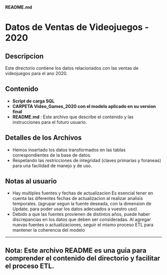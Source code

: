 **README.md**

# Datos de Ventas de Videojuegos - 2020

## Descripcion

Este directorio contiene los datos relacionados con las ventas de videojuegos para el ano 2020. 
## Contenido 

- **Script de carga SQL**
- **CARPETA Video_Games_2020 con el modelo aplicado en su version final**
- **README.md** : Este archivo que describe el contenido y las instrucciones para el futuro usuario.

## Detalles de los Archivos


   - Hemos insertado los datos transformados en las tablas correspondientes de la base de datos.
   - Respetando las restricciones de integridad (claves primarias y foraneas) para una facilidad de manejo y de uso.



## Notas al usuario

- Hay multiples fuentes y fechas de actualizacion Es esencial tener en cuenta las diferentes fechas de actualizacion al realizar analisis temporales.
(agrupar segun la fuente deseada, con la dimension de Update, para poder usar los datos adecuados a vuestro uso)
- Debido a que las fuentes provienen de distintos años, puede haber discrepancias en los datos que deben ser consideradas.
Al agregar nuevas fuentes o actualizaciones, seguir el mismo proceso ETL para mantener la coherencia del modelo



---
**Nota**: Este archivo README es una guia para comprender el contenido del directorio y facilitar el proceso ETL. 
---
